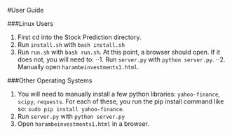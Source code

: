 #User Guide

###Linux Users

1.  First cd into the Stock Prediction directory.
2.  Run `install.sh` with `bash install.sh`
3.  Run `run.sh` with `bash run.sh`. At this point, a browser should open. If it does
    not, you will need to:
⋅⋅1.  Run `server.py` with `python server.py`.
⋅⋅2.  Manually open `harambeinvestments1.html`.

###Other Operating Systems

1. You will need to manually install a few python libraries: `yahoo-finance`,
    `scipy`, `requests`. For each of these, you run the pip install command like so:
    `sudo pip install yahoo-finance`.
2. Run `server.py` with `python server.py`
3. Open `harambeinvestments1.html` in a browser.
